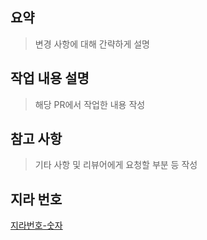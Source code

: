 ## 요약
> 변경 사항에 대해 간략하게 설명

## 작업 내용 설명
> 해당 PR에서 작업한 내용 작성


## 참고 사항
> 기타 사항 및 리뷰어에게 요청할 부분 등 작성

## 지라 번호
[지라번호-숫자](지라주소)